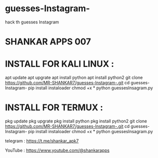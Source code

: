 # guesses-Instagram-
hack th guesses Instagram 
# SHANKAR APPS 007
# INSTALL FOR KALI LINUX :

apt update 
apt upgrate
apt install python
apt install python2
git clone https://github.com/MR-SHANKAR7/guesses-Instagram-.git
cd guesses-Instagram-
pip install instaloader 
chmod +x *
python guessesInsagram.py 

# INSTALL FOR TERMUX :

pkg update 
pkg upgrate
pkg  install python
pkg  install python2
git clone https://github.com/MR-SHANKAR7/guesses-Instagram-.git
cd guesses-Instagram-
pip install instaloader 
chmod +x *
python guessesInsagram.py 

telegram :  https://t.me/shankar_apk7

YouTube :  https://www.youtube.com/@shankarapps

